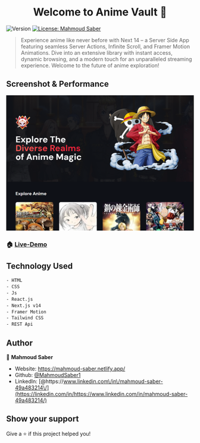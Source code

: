 <h1 align="center">Welcome to Anime Vault 👋</h1>
<p>
  <img alt="Version" src="https://img.shields.io/badge/version-1.0.1-blue.svg?cacheSeconds=2592000" />
  <a href="#" target="_blank">
    <img alt="License: Mahmoud Saber" src="https://img.shields.io/badge/License-Mahmoud Saber-yellow.svg" />
  </a>
</p>

> Experience anime like never before with Next 14 – a Server Side App featuring seamless Server Actions, Infinite Scroll, and Framer Motion
> Animations. Dive into an extensive library with instant access, dynamic browsing, and a modern touch for an unparalleled streaming experience.
> Welcome to the future of anime exploration!

## Screenshot & Performance

![anime](https://github.com/MahmoudSaber1/anime_vault/blob/master/public/Screenshot%202023-11-25%20180350.png)

### 🏠 [Live-Demo](https://animeV.vercel.app/)

## Technology Used

```sh
- HTML
- CSS
- Js
- React.js
- Next.js v14
- Framer Motion
- Tailwind CSS
- REST Api
```

## Author

👤 **Mahmoud Saber**

-   Website: https://mahmoud-saber.netlify.app/
-   Github: [@MahmoudSaber1](https://github.com/MahmoudSaber1)
-   LinkedIn:
    [@https:\/\/www.linkedin.com\/in\/mahmoud-saber-49a483214\/](https://linkedin.com/in/https://www.linkedin.com/in/mahmoud-saber-49a483214/)

## Show your support

Give a ⭐️ if this project helped you!
